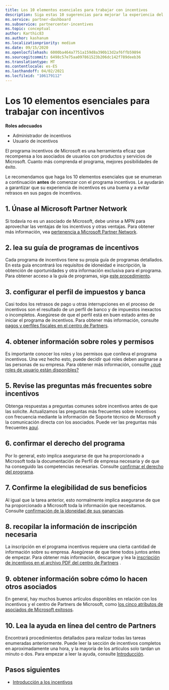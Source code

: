 ```yaml
---
title: Los 10 elementos esenciales para trabajar con incentivos
description: Siga estas 10 sugerencias para mejorar la experiencia del programa de incentivos y recibir los pagos antes.
ms.service: partner-dashboard
ms.subservice: partnercenter-incentives
ms.topic: conceptual
author: Karthic83
ms.author: kashanum
ms.localizationpriority: medium
ms.date: 09/15/2020
ms.openlocfilehash: 6000ba464a7751a159d8a390b13d2af6ffb59894
ms.sourcegitcommit: 6498c57e75aa097861523b206dc142f789deeb36
ms.translationtype: MT
ms.contentlocale: es-ES
ms.lasthandoff: 04/02/2021
ms.locfileid: "106179112"
---
```

# <a name="the-10-essentials-for-working-with-incentives"></a>Los 10 elementos esenciales para trabajar con incentivos

**Roles adecuados**

- Administrador de incentivos
- Usuario de incentivos

El programa incentivos de Microsoft es una herramienta eficaz que recompensa a los asociados de usuarios con productos y servicios de Microsoft. Cuanto más comprenda el programa, mejores posibilidades de éxito.

Le recomendamos que haga los 10 elementos esenciales que se enumeran a continuación **antes** de comenzar con el programa incentivos. Le ayudarán a garantizar que su experiencia de incentivos es una buena y a evitar retrasos en sus pagos de incentivos.

## <a name="1-join-the-microsoft-partner-network"></a>1. Únase al Microsoft Partner Network

Si todavía no es un asociado de Microsoft, debe unirse a MPN para aprovechar las ventajas de los incentivos y otras ventajas. Para obtener más información, vea [pertenencia a Microsoft Partner Network](https://partner.microsoft.com/membership).

## <a name="2-read-your-incentives-program-guide"></a>2. lea su guía de programas de incentivos

Cada programa de incentivos tiene su propia guía de programas detallados. En esta guía encontrará los requisitos de idoneidad e inscripción, la obtención de oportunidades y otra información exclusiva para el programa. Para obtener acceso a la guía de programas, siga [este procedimiento](incentives-determined-your-program-eligibility.md#determining-your-program-eligibility).

## <a name="3-set-up-your-tax-and-banking-profile"></a>3. configurar el perfil de impuestos y banca

Casi todos los retrasos de pago u otras interrupciones en el proceso de incentivos son el resultado de un perfil de banco y de impuestos inexactos o incompletos. Asegúrese de que el perfil está en buen estado antes de iniciar el programa de incentivos. Para obtener más información, consulte [pagos y perfiles fiscales en el centro de Partners](incentives-create-and-manage-your-payout-and-tax-profiles.md).

## <a name="4-learn-about-roles-and-permissions"></a>4. obtener información sobre roles y permisos

Es importante conocer los roles y los permisos que conlleva el programa incentivos. Una vez hecho esto, puede decidir qué roles deben asignarse a las personas de su empresa. Para obtener más información, consulte [¿qué roles de usuario están disponibles?](incentives-faq.md#what-user-roles-are-available)

## <a name="5-review-the-incentives-faq"></a>5. Revise las preguntas más frecuentes sobre incentivos

Obtenga respuestas a preguntas comunes sobre incentivos antes de que las solicite. Actualizamos las preguntas más frecuentes sobre incentivos con frecuencia mediante la información de Soporte técnico de Microsoft y la comunicación directa con los asociados. Puede ver las preguntas más frecuentes [aquí](incentives-faq.md).

## <a name="6-confirm-your-program-eligibility"></a>6. confirmar el derecho del programa

Por lo general, esto implica asegurarse de que ha proporcionado a Microsoft toda la documentación de Perfil de empresa necesaria y de que ha conseguido las competencias necesarias. Consulte [confirmar el derecho del programa](incentives-determined-your-program-eligibility.md).

## <a name="7-confirm-your-earnings-eligibility"></a>7. Confirme la elegibilidad de sus beneficios

Al igual que la tarea anterior, esto normalmente implica asegurarse de que ha proporcionado a Microsoft toda la información que necesitamos. Consulte [confirmación de la idoneidad de sus ganancias](incentives-confirm-your-earnings-eligibility.md).

## <a name="8-gather-the-necessary-enrollment-information"></a>8. recopilar la información de inscripción necesaria

La inscripción en el programa incentivos requiere una cierta cantidad de información sobre su empresa. Asegúrese de que tiene todos juntos antes de empezar. Para obtener más información, descargue y lea la [inscripción de incentivos en el archivo PDF del centro de Partners](https://assetsprod.microsoft.com/partner-center-incentives-enrollment.pdf) .

## <a name="9-learn-how-other-partners-do-it"></a>9. obtener información sobre cómo lo hacen otros asociados

En general, hay muchos buenos artículos disponibles en relación con los incentivos y el centro de Partners de Microsoft, como [los cinco atributos de asociados de Microsoft exitosos](https://www.microsoft.com/en-us/us-partner-blog/2019/08/29/the-five-attributes-of-successful-microsoft-partners/).

## <a name="10-read-the-partner-center-online-help"></a>10. Lea la ayuda en línea del centro de Partners

Encontrará procedimientos detallados para realizar todas las tareas enumeradas anteriormente. Puede leer la sección de incentivos completos en aproximadamente una hora, y la mayoría de los artículos solo tardan un minuto o dos. Para empezar a leer la ayuda, consulte [Introducción](incentives-get-started-intro.md).

## <a name="next-steps"></a>Pasos siguientes

- [Introducción a los incentivos](incentives-get-started-intro.md)

